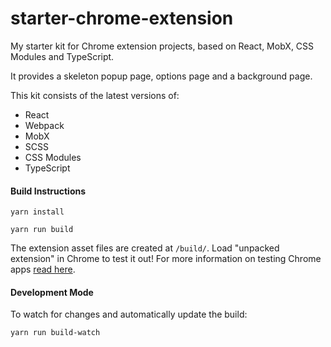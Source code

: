 # starter-chrome-extension
My starter kit for Chrome extension projects, based on React, MobX, CSS Modules and TypeScript.

It provides a skeleton popup page, options page and a background page.

This kit consists of the latest versions of:
* React
* Webpack
* MobX
* SCSS
* CSS Modules
* TypeScript

#### Build Instructions

`yarn install`

`yarn run build`

The extension asset files are created at `/build/`.
Load "unpacked extension" in Chrome to test it out!
For more information on testing Chrome apps [read here](https://support.google.com/chrome/a/answer/2714278).

#### Development Mode

To watch for changes and automatically update the build: 

`yarn run build-watch`
